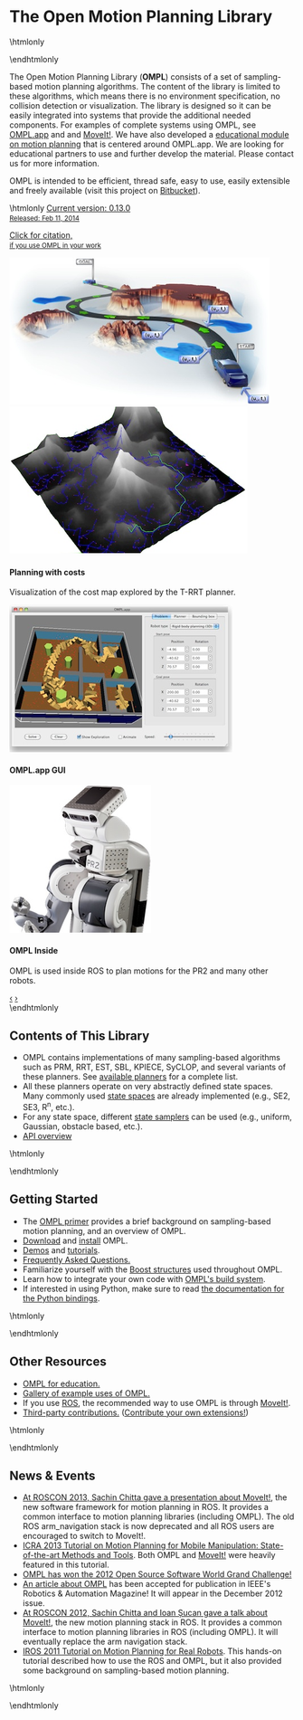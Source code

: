 # The Open Motion Planning Library

\htmlonly
<div id="fb-root"></div>
<script>(function(d, s, id) {
  var js, fjs = d.getElementsByTagName(s)[0];
  if (d.getElementById(id)) return;
  js = d.createElement(s); js.id = id;
  js.src = "//connect.facebook.net/en_US/all.js#xfbml=1";
  fjs.parentNode.insertBefore(js, fjs);
}(document, 'script', 'facebook-jssdk'));</script>

<div class="row"><div class="span6">\endhtmlonly

The Open Motion Planning Library (__OMPL__) consists of a set of sampling-based motion planning algorithms. The content of the library is limited to these algorithms, which means there is no environment specification, no collision detection or visualization. The library is designed so it can be easily integrated into systems that provide the additional needed components. For examples of complete systems using OMPL, see [OMPL.app](http://ompl.kavrakilab.org) and  and [MoveIt!](http://moveit.ros.org). We have also developed a [educational module on motion planning](education.html) that is centered around OMPL.app. We are looking for educational partners to use and further develop the material. Please contact us for more information.

OMPL is intended to be efficient, thread safe, easy to use, easily extensible and freely available (visit this project on [Bitbucket](https://bitbucket.org/ompl/ompl)).

\htmlonly
<a href="download.html" class="btn btn-primary">Current version: 0.13.0
<br>
<small>Released: Feb 11, 2014</small></a>

<a href="citations.html" class="btn btn-primary">Click for citation,<br><small>if you use OMPL in your work</small></a>
</p>

<div class="fb-like" data-href="http://www.facebook.com/pages/OMPL/320018418039567" data-send="true" data-layout="button_count" data-width="450" data-show-faces="false"></div>

</div><div class="span6">
  <div class="carousel slide" id="omplCarousel">
    <div class="carousel-inner">
      <div class="item active">
      <div class="pagination-centered"><img src="../images/mp.jpg"></div>
      </div>
      <!--<div class="item">
        <img src="../images/mp.jpg" class="hidden" style="margin-top: 1px">
        <div class="carousel-caption carousel-caption-inset"><h4>New in 0.11!</h4>
        <ul>
           <li>PlannerData now uses the Boost Graph Library; each planner can store arbitrary metadata in a graph.  All this PlannerData can easily be (de)serialized for messaging or storing/loading of planner data.
           <li>Implementation of PRM is now threaded (one thread for growing the roadmap, one thread for monitoring whether the problem is solved).
        </ul>
        <p>See <a href="releaseNotes.html">release notes</a> for details</p>
      </div>-->
      <div class="item">
        <div class="pagination-centered"><img src="../images/T-RRT.jpg" style="padding-bottom: 2px"></div>
        <div class="carousel-caption"><h4>Planning with costs</h4>
        <p>Visualization of the cost map explored by the T-RRT planner.</p>
        </div>
      </div>
      <div class="item">
        <div class="pagination-centered"><a href="http://ompl.kavrakilab.org/gui.html"><img src="../images/gui_path-small.jpg"></a></div>
        <div class="carousel-caption"><h4>OMPL.app GUI</h4></div>
      </div>
      <div class="item">
        <div class="pagination-centered"><a href="http://www.ros.org/wiki/ompl"><img src="../images/pr2.jpg" class="pagination-centered"></a></div>
        <div class="carousel-caption"><h4>OMPL Inside</h4><p>OMPL is used inside ROS to plan motions for the PR2 and many other robots.</p></div>
      </div>
    </div>
    <a class="carousel-control left" href="#omplCarousel" data-slide="prev">&lsaquo;</a>
    <a class="carousel-control right" href="#omplCarousel" data-slide="next">&rsaquo;</a>
  </div>
</div></div><div class="row"><div class="span4">\endhtmlonly


## Contents of This Library

- OMPL contains implementations of many sampling-based algorithms such as PRM, RRT, EST, SBL, KPIECE, SyCLOP, and several variants of these planners. See [available planners](planners.html) for a complete list.
- All these planners operate on very abstractly defined state spaces. Many commonly used [state spaces](spaces.html) are already implemented (e.g., SE2, SE3, R<sup>n</sup>, etc.).
- For any state space, different [state samplers](samplers.html) can be used (e.g., uniform, Gaussian, obstacle based, etc.).
- [API overview](api_overview.html)

\htmlonly</div><div class="span4">\endhtmlonly


## Getting Started

- The [OMPL primer](http://ompl.kavrakilab.org/OMPL_Primer.pdf) provides a brief background on sampling-based motion planning, and an overview of OMPL.
- [Download](download.html) and [install](installation.html) OMPL.
- [Demos](group__demos.html) and [tutorials](tutorials.html).
- [Frequently Asked Questions.](FAQ.html)
- Familiarize yourself with the [Boost structures](boost.html) used throughout OMPL.
- Learn how to integrate your own code with [OMPL's build system](buildSystem.html).
- If interested in using Python, make sure to read [the documentation for the Python bindings](python.html).

\htmlonly</div><div class="span4">\endhtmlonly


## Other Resources

- [OMPL for education.](education.html)
- [Gallery of example uses of OMPL.](gallery.html)
- If you use [ROS](http://www.ros.org), the recommended way to use OMPL is through [MoveIt!](http://moveit.ros.org).
- [Third-party contributions.](thirdparty.html) ([Contribute your own extensions!](contrib.html))

\htmlonly</div></div>
<div class="row"><div class="span12">\endhtmlonly


## News & Events

- [At ROSCON 2013, Sachin Chitta gave a presentation about MoveIt!](https://vimeo.com/66567049), the new  software framework for motion planning in ROS. It provides a common interface to motion planning libraries (including OMPL). The old ROS arm_navigation stack is now deprecated and all ROS users are encouraged to switch to MoveIt!.
- [ICRA 2013 Tutorial on Motion Planning for Mobile Manipulation: State-of-the-art Methods and Tools](http://moveit.ros.org/wiki/Tutorials/ICRA2013). Both OMPL and [MoveIt!](http://moveit.ros.org) were heavily featured in this tutorial.
- [OMPL has won the 2012 Open Source Software World Grand Challenge!](http://ompl.kavrakilab.org/blog/?p=178)
- [An article about OMPL](../ieee-ram-2012-ompl.pdf) has been accepted for publication in IEEE's Robotics & Automation Magazine! It will appear in the December 2012 issue.
- [At ROSCON 2012, Sachin Chitta and Ioan Șucan gave a talk about MoveIt!](http://www.youtube.com/watch?v=r1zbuLc8RhI), the new motion planning stack in ROS. It provides a common interface to motion planning libraries in ROS (including OMPL). It will eventually replace the arm navigation stack.
- [IROS 2011 Tutorial on Motion Planning for Real Robots](http://kavrakilab.org/OMPLtutorial). This hands-on tutorial described how to use the ROS and OMPL, but it also provided some background on sampling-based motion planning.

\htmlonly</div></div></div>\endhtmlonly

